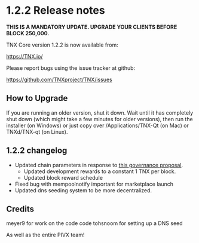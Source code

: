 1.2.2 Release notes
====================

**THIS IS A MANDATORY UPDATE. UPGRADE YOUR CLIENTS BEFORE BLOCK 250,000.**

TNX Core version 1.2.2 is now available from:

  https://TNX.io/

Please report bugs using the issue tracker at github:

  https://github.com/TNXproject/TNX/issues


How to Upgrade
--------------

If you are running an older version, shut it down. Wait until it has completely
shut down (which might take a few minutes for older versions), then run the
installer (on Windows) or just copy over /Applications/TNX-Qt (on Mac) or
TNXd/TNX-qt (on Linux).


1.2.2 changelog
----------------

- Updated chain parameters in response to [this governance proposal](https://forum.TNX.io/t/block-reward-extension/81).
  - Updated development rewards to a constant 1 TNX per block.
  - Updated block reward schedule
- Fixed bug with mempoolnotify important for marketplace launch
- Updated dns seeding system to be more decentralized.


Credits
--------

meyer9 for work on the code code
tohsnoom for setting up a DNS seed

As well as the entire PIVX team!